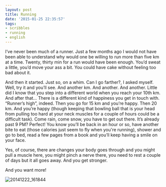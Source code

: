 ```yaml
---
layout: post
title: Running
date: '2015-01-25 22:35:57'
tags:
- scribbles
- running
- english
---
```



I’ve never been much of a runner. Just a few months ago I would not have been able to understand why would one be willing to run more than five km at a time. Twenty, thirty min for a run would have been enough. You’d sweat a little, you’d move your ass a bit. You could have cake without feeling too bad about it.

And then it started. Just so, on a whim. Can I go farther?, I asked myself. Well, try it and you’ll see. And another km. And another. And another. Little did I know that you step into a different world when you reach your 10th km. 
And after that… 
There is a different kind of happiness you get in touch with. “Runner’s high”, indeed. Then you go for 15 km and you’re happy. Then 20 km. And you’re happy (though keeping that bowling ball that is your head from pulling too hard at your neck muscles for a couple of hours could be a difficult task). Come rain, come snow, you have to get out there. It’s already past 9 PM? Perfect! You know you’ll be back in an hour or so, have another bite to eat (those calories just seem to fly when you're running), shower and go to bed, read a few pages from a book and you’ll keep having a smile on your face.

Yes, of course, there are changes your body goes through and you might pull a muscle here, you might pinch a nerve there, you need to rest a couple of days but it all goes away. And you get stronger.

And you want more!

![20141222_161844](https://wpgf.files.wordpress.com/2015/01/20141222_161844.jpg?w=660)



